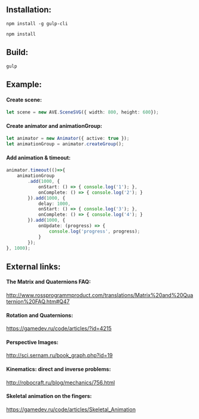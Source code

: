 ## Installation:

```shell
npm install -g gulp-cli
```

```shell
npm install
```

## Build:

```shell
gulp
```

## Example:

#### Create scene:
````typescript
let scene = new AVE.SceneSVG({ width: 800, height: 600});
````

#### Create animator and animationGroup:
````typescript
let animator = new Animator({ active: true });
let animationGroup = animator.createGroup();
````

#### Add animation & timeout:
````typescript
animator.timeout(()=>{
	animationGroup
		.add(1000, {
			onStart: () => { console.log('1'); },
			onComplete: () => { console.log('2'); }
		}).add(1000, {
			delay: 1000,
			onStart: () => { console.log('3'); },
			onComplete: () => { console.log('4'); }
		}).add(1000, {
			onUpdate: (progress) => {
				console.log('progress', progress);
			}
		});
}, 1000);
````


## External links:

#### The Matrix and Quaternions FAQ:
http://www.rossprogrammproduct.com/translations/Matrix%20and%20Quaternion%20FAQ.htm#Q47

#### Rotation and Quaternions:
https://gamedev.ru/code/articles/?id=4215

#### Perspective Images:
http://sci.sernam.ru/book_graph.php?id=19

#### Kinematics: direct and inverse problems:
http://robocraft.ru/blog/mechanics/756.html

#### Skeletal animation on the fingers:
https://gamedev.ru/code/articles/Skeletal_Animation
